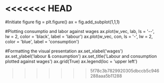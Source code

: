 <<<<<<< HEAD
=======
#Initiate figure
fig = plt.figure()
ax = fig.add_subplot(1,1,1)

#Plotting consumptio and labor against wages
ax.plot(w_vec, lab, ls = '--', lw = 2, color = 'black', label = 'labour')
ax.plot(w_vec, con, ls = '-', lw = 2, color = 'blue', label = 'consumption')

#Formatting the visual presentation
ax.set_xlabel('wages')
ax.set_ylabel('labour & consumption')
ax.set_title('Labour and consumption plotted against wages')
ax.grid(True)
ax.legend(loc = 'upper left')

>>>>>>> 5f78c3b7829920305dbccb5c946288aaa5b11288
